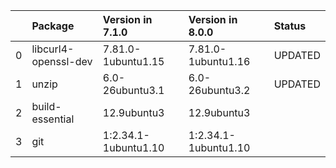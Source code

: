 <!-- markdown-link-check-disable -->

|    | Package              | Version in 7.1.0     | Version in 8.0.0     | Status   |
|---:|:---------------------|:---------------------|:---------------------|:---------|
|  0 | libcurl4-openssl-dev | 7.81.0-1ubuntu1.15   | 7.81.0-1ubuntu1.16   | UPDATED  |
|  1 | unzip                | 6.0-26ubuntu3.1      | 6.0-26ubuntu3.2      | UPDATED  |
|  2 | build-essential      | 12.9ubuntu3          | 12.9ubuntu3          |          |
|  3 | git                  | 1:2.34.1-1ubuntu1.10 | 1:2.34.1-1ubuntu1.10 |          |